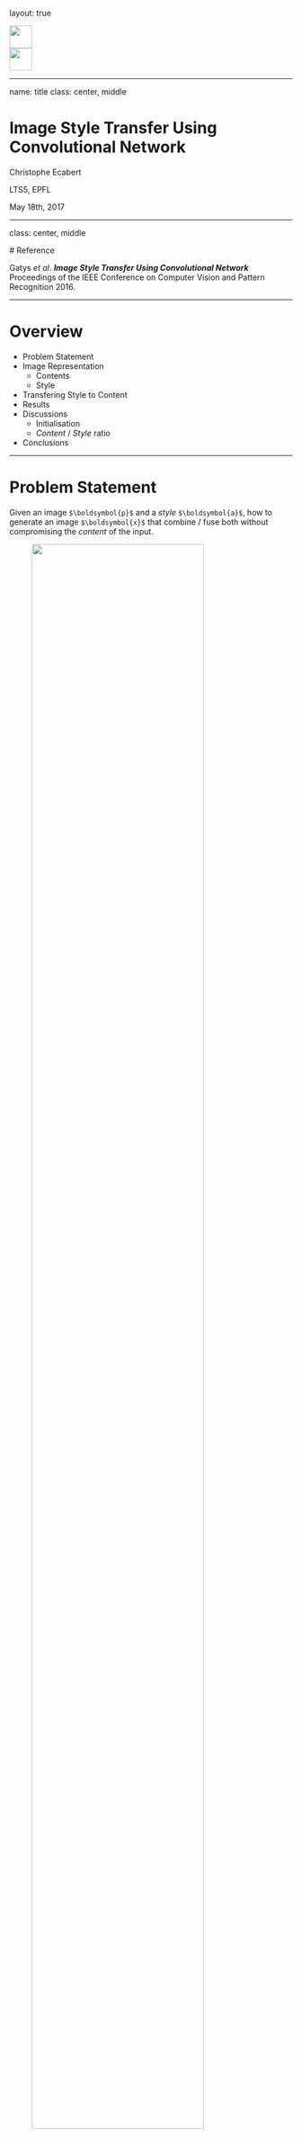 layout: true

<div class="lts5-logo"> <img src="../Common/lts5_logo.svg" style="height: 40px;"></div>

<div class="epfl-logo"> <img src="../Common/epfl_logo.svg" style="height: 40px;"></div>

---
name: title
class: center, middle

# Image Style Transfer Using Convolutional Network

Christophe Ecabert

LTS5, EPFL

May 18th, 2017 

---
class: center, middle

# Reference

Gatys *et al*. ***Image Style Transfer Using Convolutional Network*** Proceedings of the IEEE Conference on Computer Vision and Pattern Recognition 2016.

---

# Overview
- Problem Statement
- Image Representation
  - Contents
  - Style
- Transfering Style to Content
- Results
- Discussions
  - Initialisation
  - *Content* / *Style* ratio
- Conclusions

---

# Problem Statement

Given an image `$\boldsymbol{p}$` and a *style* `$\boldsymbol{a}$`, how to generate an image `$\boldsymbol{x}$` that combine / fuse both without compromising the *content* of the input.

<figure>
<img src="figures/problem_statement.svg" style="width:85%;"/>
<figcaption>Style Transfer</figcaption>
</figure>

???

- Introduce the purpose of this paper
- Given an two images,  one of *content* and one of *style* generate a new one that combine the two of them by transfering the styling into the content.
- What is inside **"Mixer"** ?

---

# Image Representation

- Convolutional Network as hierarchical image descriptor
  - Based on VGG19
  - Fully connected layers not used
  - Filter's weights normalised to have mean activation value equal to 1.



<figure>
<img src="figures/vgg16.png" style="width:85%;"/>
<figcaption>Modified 19-layer VGG network</figcaption>
</figure>		

???

- Need a description of what is in the image (features *content*)
- CNN can extract semantically meaningfull information as already seen.
  - First layer extract basic information (edges, colour, ...)
  - Last layer extract higher level information (texture, object, …)

---

# Content Representation

- Layers act as a non-linear filters bank
  - With different level of *abstraction*
- How to known what is *encoded* in each layer ?
  - Perform gradient descent on white noise to find images that match the feature response of the original image.
- Feature map for a given layer
  - Number of filters `$N_l$ `
  - Map dimensions `$M_l = w_l h_l$`
  - `$\boldsymbol{F}^l \in R^{N_l \times M_l}$`


<figure>

<img src="figures/content_repr.png" style="width:85%;"/>

<figcaption>Content Encoding</figcaption>

</figure>

???

- Reconstruction from conv12, conv22, conv32 conv42 conv52
  - Low layer reconstruction almost perfect
  - higher detailed pixel information are *lost* **BUT** high-level content of the image is preserved

---

# Style Representation

- Style representation in a feature space designed to capture texture information

  - Built on top of filter response

  - Consist of correlation between feature map

  - Gram Matrix, `$\boldsymbol{G}^l \in R^{N_l \times N_l}$` with `$\boldsymbol{G}_{ij}^l = \sum_k \boldsymbol{F}_{ik}^l \boldsymbol{F}_{jk}^l$`

    ​

- Multiscale representation

<figure>

<img src="figures/style_repr.png" style="width:85%;"/>

<figcaption>Style Encoding</figcaption>

</figure>

???

- Reuse same features extracted from CNN.
  - Feature space based on correlation between each featue map of the CNN.
  - Gij = inner product between the vectorised feature maps i and j.

---

# Transfering Style To Content

- Content loss 
  `$$ \mathcal{L}_{content} (\boldsymbol{p}, \boldsymbol{x}, l) = \frac{1}{2}\sum_{i,j} \left( \boldsymbol{F}_{ij}^l - \boldsymbol{P}_{ij}^l \right)^2 $$`

- Stlye loss

  `$$ E_l = \frac{1}{4 N_l^2 M_l^2} \sum_{i,j} \left( \boldsymbol{G}_{ij}^l - \boldsymbol{A}_{ij}^l \right)^2$$`

  `$$ \mathcal{L}_{style} (\boldsymbol{a}, \boldsymbol{x}) = \sum_{l=0}^L w_l E_l$$`

- Transfer loss

  `$$ \mathcal{L}(\boldsymbol{p}, \boldsymbol{a}, \boldsymbol{x}) = \alpha \mathcal{L}_{content} (\boldsymbol{p}, \boldsymbol{x}, l) + \beta \mathcal{L}_{style} (\boldsymbol{a}, \boldsymbol{x}) $$`

???

- Find a solution **x** that is similar to the content of **p** and have the same style as **a**.
- Similarity metric as cost functions

---

# Transfering Style To Content

<figure>
<img src="figures/transfer_optm.png" style="width:100%;"/>
<figcaption>Optimisation scheme</figcaption>
</figure>

---

# Results 

<figure>
<img src="figures/samples.png" style="width:95%;"/>
<figcaption>Different styles applied to the same sample</figcaption>
</figure>

???

Different style applied

- Turner
- Van Gogh
- Picasso

---

# Discussions - Initialisation

- Transfer initialisation
  - White noise
  - Fixed image

<figure>
<img src="figures/init_transfer.png" style="width:50%;"/>
<figcaption>Initialisation : A content, B style, C white noise</figcaption>
</figure>

???

- Initialising with fixed image leads to the same output (up to stochastics gradient descent procedure)
- White noise allow the generation of infinite number of new images.

---

# Discussions - Layer selection

.left-column50[

- Matching different layers have a large impact
  - CNN extract *style* features at multiple scale 

]
.right-column50[
<figure>
<img src="figures/layer_sel.png" style="width:100%;"/>
<figcaption>CNN layer selection impact</figcaption>
</figure>
]

???

- Low level layer end up being blended due to large constraint on the style.

---

# Discussions - Content / Style Ratio

- Complete disentangling of *content* / *style* is not possible
  - Can not synthesised an image that perfectly combined the two of them
  - Linear combination of both of them, can emphasis one or the other with `$\alpha / \beta$` ratio


<figure>
<img src="figures/ratio_content_style.png" style="width:60%;"/>
<figcaption>Content / style balancing</figcaption>
</figure>

---

# Conclusions

- Fancy application of convolutional network
- CNN are good hierarchical semantic descritptor
  - Disentangling capabilities
- Has some limitations
  - Image resolution (*currently 512 x 512*)
  - Synthesis speed, *up to one hour* on K40 GPU.
- Low level noise
  - More significant when both content and style input are photographs

<figure>
<img src="figures/low_lvl_noise.png" style="width:45%;"/>
</figure>
